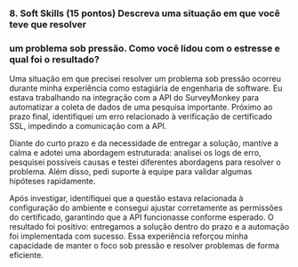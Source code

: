 ### 8. Soft Skills (15 pontos) Descreva uma situação em que você teve que resolver 
### um problema sob pressão. Como você lidou com o estresse e qual foi o resultado?

Uma situação em que precisei resolver um problema sob pressão ocorreu durante minha 
experiência como estagiária de engenharia de software. Eu estava trabalhando na integração 
com a API do SurveyMonkey para automatizar a coleta de dados de uma pesquisa importante. 
Próximo ao prazo final, identifiquei um erro relacionado à verificação de certificado SSL, 
impedindo a comunicação com a API.

Diante do curto prazo e da necessidade de entregar a solução, mantive a calma e adotei 
uma abordagem estruturada: analisei os logs de erro, pesquisei possíveis causas e 
testei diferentes abordagens para resolver o problema. Além disso, pedi suporte à 
equipe para validar algumas hipóteses rapidamente.

Após investigar, identifiquei que a questão estava relacionada à configuração do 
ambiente e consegui ajustar corretamente as permissões do certificado, garantindo 
que a API funcionasse conforme esperado. O resultado foi positivo: entregamos a 
solução dentro do prazo e a automação foi implementada com sucesso. Essa experiência 
reforçou minha capacidade de manter o foco sob pressão e resolver problemas de forma eficiente.
